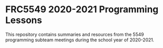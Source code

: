 # FRC5549 2020-2021 Programming Lessons
This repository contains summaries and resources from the 5549 programming subteam meetings during the school year of 2020-2021.
